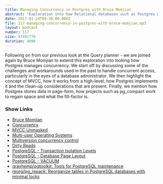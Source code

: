 ```yaml
---
title: Managing Concurrency in Postgres with Bruce Momjian
abstract: "Exploration into how Relational databases such as Postgres manage concurrency using MVCC"
date: 2017-01-24T09:30:00.000Z
file: 117-managing-concurrency-in-postgres-with-bruce-momjian.mp3
layout: podcast
number: 117
size: 47481779
duration: 4898
---
```


Following on from our previous look at the Query planner - we are joined again by Bruce Momjian to extend this exploration into looking how Postgres manages concurrency.
We start off by discussing some of the challenges and workarounds used in the past to handle concurrent access, particularly in the eyes of a database administrator.
We then highlight the concept of MVCC, how it works from a high-level, how Postgres implements it and the clean-up considerations that are present.
Finally, we mention how Postgres stores data in page-form, how projects such as pg_compact work to regain space and what the fill-factor is.

### Show Links

- [Bruce Momjian](https://momjian.us/)
- [Concurrency](https://en.wikipedia.org/wiki/Concurrency_(computer_science))
- [MVCC Unmasked](https://momjian.us/main/writings/pgsql/mvcc.pdf)
- [Multi-user Operating Systems](https://en.wikipedia.org/wiki/Multi-user)
- [Multiversion concurrency control](https://en.wikipedia.org/wiki/Multiversion_concurrency_control)
- [Dirty Reads](https://en.wikipedia.org/wiki/Isolation_(database_systems)#Dirty_reads)
- [PostgreSQL - Transaction Isolation Levels](https://www.postgresql.org/docs/9.6/static/transaction-iso.html)
- [PostgreSQL - Database Page Layout](https://www.postgresql.org/docs/9.6/static/storage-page-layout.html)
- [PostgreSQL - VACUUM](https://www.postgresql.org/docs/9.6/static/sql-vacuum.html)
- [grayhemp/pgtoolkit: Tools for PostgreSQL maintenance](https://github.com/grayhemp/pgtoolkit)
- [reorg/pg_repack: Reorganize tables in PostgreSQL databases with minimal locks](https://github.com/reorg/pg_repack)
